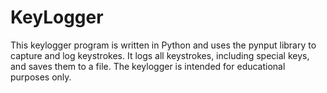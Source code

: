 # KeyLogger
This keylogger program is written in Python and uses the pynput library to capture and log keystrokes.
It logs all keystrokes, including special keys, and saves them to a file. 
The keylogger is intended for educational purposes only.
